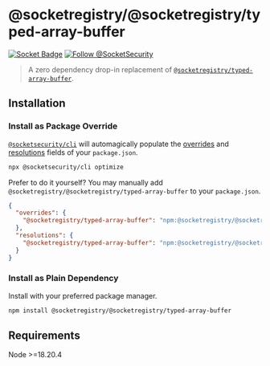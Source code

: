 # @socketregistry/@socketregistry/typed-array-buffer

[![Socket Badge](https://socket.dev/api/badge/npm/package/@socketregistry/@socketregistry/typed-array-buffer)](https://socket.dev/npm/package/@socketregistry/@socketregistry/typed-array-buffer)
[![Follow @SocketSecurity](https://img.shields.io/twitter/follow/SocketSecurity?style=social)](https://twitter.com/SocketSecurity)

> A zero dependency drop-in replacement of
> [`@socketregistry/typed-array-buffer`](https://www.npmjs.com/package/@socketregistry/typed-array-buffer).

## Installation

### Install as Package Override

[`@socketsecurity/cli`](https://www.npmjs.com/package/@socketsecurity/cli) will
automagically populate the
[overrides](https://docs.npmjs.com/cli/v9/configuring-npm/package-json#overrides)
and [resolutions](https://yarnpkg.com/configuration/manifest#resolutions) fields
of your `package.json`.

```sh
npx @socketsecurity/cli optimize
```

Prefer to do it yourself? You may manually add
`@socketregistry/@socketregistry/typed-array-buffer` to your `package.json`.

```json
{
  "overrides": {
    "@socketregistry/typed-array-buffer": "npm:@socketregistry/@socketregistry/typed-array-buffer@^1"
  },
  "resolutions": {
    "@socketregistry/typed-array-buffer": "npm:@socketregistry/@socketregistry/typed-array-buffer@^1"
  }
}
```

### Install as Plain Dependency

Install with your preferred package manager.

```sh
npm install @socketregistry/@socketregistry/typed-array-buffer
```

## Requirements

Node &gt;=18.20.4
